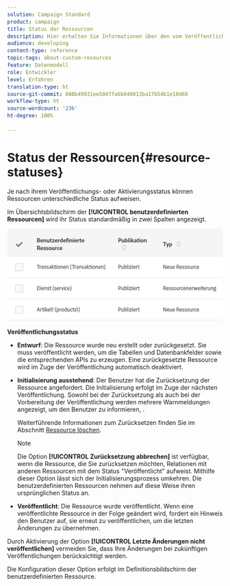 ```yaml
---
solution: Campaign Standard
product: campaign
title: Status der Ressourcen
description: Hier erhalten Sie Informationen über den vom Veröffentlichungszustand abhängigen Ressourcenstatus.
audience: developing
content-type: reference
topic-tags: about-custom-resources
feature: Datenmodell
role: Entwickler
level: Erfahren
translation-type: ht
source-git-commit: 088b49931ee5047fa6b949813ba17654b1e10d60
workflow-type: ht
source-wordcount: '236'
ht-degree: 100%

---
```



# Status der Ressourcen{#resource-statuses}

Je nach ihrem Veröffentlichungs- oder Aktivierungsstatus können Ressourcen unterschiedliche Status aufweisen.

Im Übersichtsbildschirm der **[!UICONTROL benutzerdefinierten Ressourcen]** wird ihr Status standardmäßig in zwei Spalten angezeigt.

![](assets/schema_colonne_1.png)

**Veröffentlichungsstatus**

* **Entwurf**: Die Ressource wurde neu erstellt oder zurückgesetzt. Sie muss veröffentlicht werden, um die Tabellen und Datenbankfelder sowie die entsprechenden APIs zu erzeugen. Eine zurückgesetzte Ressource wird im Zuge der Veröffentlichung automatisch deaktiviert.
* **Initialisierung ausstehend**: Der Benutzer hat die Zurücksetzung der Ressource angefordert. Die Initialisierung erfolgt im Zuge der nächsten Veröffentlichung. Sowohl bei der Zurücksetzung als auch bei der Vorbereitung der Veröffentlichung werden mehrere Warnmeldungen angezeigt, um den Benutzer zu informieren, .

   Weiterführende Informationen zum Zurücksetzen finden Sie im Abschnitt [Ressource löschen](../../developing/using/deleting-a-resource.md).

   >[!NOTE]
   >
   >Die Option **[!UICONTROL Zurücksetzung abbrechen]** ist verfügbar, wenn die Ressource, die Sie zurücksetzen möchten, Relationen mit anderen Ressourcen mit dem Status &quot;Veröffentlicht&quot; aufweist. Mithilfe dieser Option lässt sich der Initialisierungsprozess umkehren. Die benutzerdefinierten Ressourcen nehmen auf diese Weise ihren ursprünglichen Status an.

* **Veröffentlicht**: Die Ressource wurde veröffentlicht. Wenn eine veröffentlichte Ressource in der Folge geändert wird, fordert ein Hinweis den Benutzer auf, sie erneut zu veröffentlichen, um die letzten Änderungen zu übernehmen.

Durch Aktivierung der Option **[!UICONTROL Letzte Änderungen nicht veröffentlichen]** vermeiden Sie, dass Ihre Änderungen bei zukünftigen Veröffentlichungen berücksichtigt werden.

Die Konfiguration dieser Option erfolgt im Definitionsbildschirm der benutzerdefinierten Ressource.
